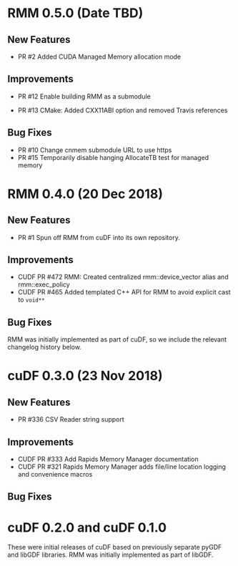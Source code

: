 # RMM 0.5.0 (Date TBD)

## New Features

 - PR #2 Added CUDA Managed Memory allocation mode
 
## Improvements
 
 - PR #12 Enable building RMM as a submodule

 - PR #13 CMake: Added CXX11ABI option and removed Travis references

## Bug Fixes

 - PR #10 Change cnmem submodule URL to use https
 - PR #15 Temporarily disable hanging AllocateTB test for managed memory

# RMM 0.4.0 (20 Dec 2018)

## New Features

- PR #1 Spun off RMM from cuDF into its own repository.

## Improvements

- CUDF PR #472 RMM: Created centralized rmm::device_vector alias and rmm::exec_policy
- CUDF PR #465 Added templated C++ API for RMM to avoid explicit cast to `void**`
 
## Bug Fixes


RMM was initially implemented as part of cuDF, so we include the relevant changelog history below. 

# cuDF 0.3.0 (23 Nov 2018)

## New Features

 - PR #336 CSV Reader string support

## Improvements
 
 - CUDF PR #333 Add Rapids Memory Manager documentation
 - CUDF PR #321 Rapids Memory Manager adds file/line location logging and convenience macros

## Bug Fixes


# cuDF 0.2.0 and cuDF 0.1.0

These were initial releases of cuDF based on previously separate pyGDF and libGDF libraries. RMM was initially implemented as part of libGDF.

